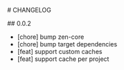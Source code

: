 # CHANGELOG

## 0.0.2

* [chore] bump zen-core
* [chore] bump target dependencies
* [feat] support custom caches
* [feat] support cache per project
